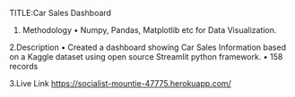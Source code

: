 TITLE:Car Sales Dashboard

1. Methodology
• Numpy, Pandas, Matplotlib etc for Data Visualization.

2.Description
• Created a dashboard showing Car Sales Information based on a Kaggle dataset using open source Streamlit
python framework.
• 158 records

3.Live Link
https://socialist-mountie-47775.herokuapp.com/
